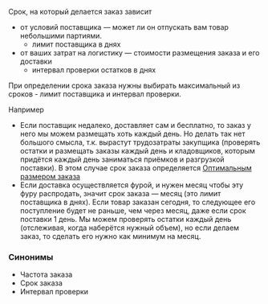 Срок, на который делается заказ зависит
- от условий поставщика — может ли он отпускать вам товар небольшими партиями.
	- лимит поставщика в днях
- от ваших затрат на логистику — стоимости размещения заказа и его доставки
	- интервал проверки остатков в днях

При определении срока заказа нужны выбирать максимальный из сроков - лимит поставщика и интервал проверки.

Например
- Если поставщик недалеко, доставляет сам и бесплатно, то заказ у него мы можем размещать хоть каждый день. Но делать так нет большого смысла, т.к. вырастут трудозатраты закупщика (проверять остатки и размещать заказы каждый день и кладовщиков, которым придётся каждый день заниматься приёмков и разгрузкой поставки). В этом случае срок заказа определяется [Оптимальным размером заказа](Оптимальный%20размер%20заказа.md)
- Если доставка осуществляется фурой, и нужен месяц чтобы эту фуру распродать, значит срок заказа — месяц (это лимит поставщика в днях). Если товар заказан сегодня, то следующее его поступление будет не раньше, чем через месяц, даже если срок поставки 1 день. Мы можем проверять остатки каждый день (отслеживая, когда наберётся нужный объем), но если делаем заказ, то сделать его нужно как минимум на месяц.



### Синонимы
- Частота заказа
- Срок заказа
- Интервал проверки